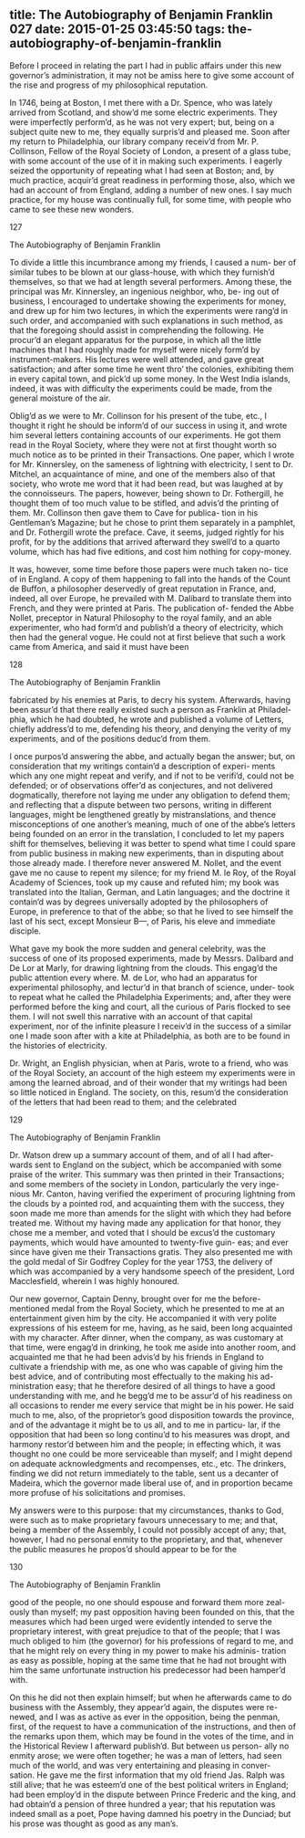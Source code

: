 title: The Autobiography of Benjamin Franklin 027
date: 2015-01-25 03:45:50
tags: the-autobiography-of-benjamin-franklin
---

Before I proceed in relating the part I had in public affairs under this new governor’s administration, it may not be amiss here to give some account of the rise and progress of my philosophical reputation.

In 1746, being at Boston, I met there with a Dr. Spence, who was lately arrived from Scotland, and show’d me some electric experiments. They were imperfectly perform’d, as he was not very expert; but, being on a subject quite new to me, they equally surpris’d and pleased me. Soon after my return to Philadelphia, our library company receiv’d from Mr. P. Collinson, Fellow of the Royal Society of London, a present of a glass tube, with some account of the use of it in making such experiments. I eagerly seized the opportunity of repeating what I had seen at Boston; and, by much practice, acquir’d great readiness in performing those, also, which we had an account of from England, adding a number of new ones. I say much practice, for my house was continually full, for some time, with people who came to see these new wonders.

127

The Autobiography of Benjamin Franklin

To divide a little this incumbrance among my friends, I caused a num- ber of similar tubes to be blown at our glass-house, with which they furnish’d themselves, so that we had at length several performers. Among these, the principal was Mr. Kinnersley, an ingenious neighbor, who, be- ing out of business, I encouraged to undertake showing the experiments for money, and drew up for him two lectures, in which the experiments were rang’d in such order, and accompanied with such explanations in such method, as that the foregoing should assist in comprehending the following. He procur’d an elegant apparatus for the purpose, in which all the little machines that I had roughly made for myself were nicely form’d by instrument-makers. His lectures were well attended, and gave great satisfaction; and after some time he went thro’ the colonies, exhibiting them in every capital town, and pick’d up some money. In the West India islands, indeed, it was with difficulty the experiments could be made, from the general moisture of the air.

Oblig’d as we were to Mr. Collinson for his present of the tube, etc., I thought it right he should be inform’d of our success in using it, and wrote him several letters containing accounts of our experiments. He got them read in the Royal Society, where they were not at first thought worth so much notice as to be printed in their Transactions. One paper, which I wrote for Mr. Kinnersley, on the sameness of lightning with electricity, I sent to Dr. Mitchel, an acquaintance of mine, and one of the members also of that society, who wrote me word that it had been read, but was laughed at by the connoisseurs. The papers, however, being shown to Dr. Fothergill, he thought them of too much value to be stifled, and advis’d the printing of them. Mr. Collinson then gave them to Cave for publica- tion in his Gentleman’s Magazine; but he chose to print them separately in a pamphlet, and Dr. Fothergill wrote the preface. Cave, it seems, judged rightly for his profit, for by the additions that arrived afterward they swell’d to a quarto volume, which has had five editions, and cost him nothing for copy-money.

It was, however, some time before those papers were much taken no- tice of in England. A copy of them happening to fall into the hands of the Count de Buffon, a philosopher deservedly of great reputation in France, and, indeed, all over Europe, he prevailed with M. Dalibard to translate them into French, and they were printed at Paris. The publication of- fended the Abbe Nollet, preceptor in Natural Philosophy to the royal family, and an able experimenter, who had form’d and publish’d a theory of electricity, which then had the general vogue. He could not at first believe that such a work came from America, and said it must have been

128

The Autobiography of Benjamin Franklin

fabricated by his enemies at Paris, to decry his system. Afterwards, having been assur’d that there really existed such a person as Franklin at Philadel- phia, which he had doubted, he wrote and published a volume of Letters, chiefly address’d to me, defending his theory, and denying the verity of my experiments, and of the positions deduc’d from them.

I once purpos’d answering the abbe, and actually began the answer; but, on consideration that my writings contain’d a description of experi- ments which any one might repeat and verify, and if not to be verifi’d, could not be defended; or of observations offer’d as conjectures, and not delivered dogmatically, therefore not laying me under any obligation to defend them; and reflecting that a dispute between two persons, writing in different languages, might be lengthened greatly by mistranslations, and thence misconceptions of one another’s meaning, much of one of the abbe’s letters being founded on an error in the translation, I concluded to let my papers shift for themselves, believing it was better to spend what time I could spare from public business in making new experiments, than in disputing about those already made. I therefore never answered M. Nollet, and the event gave me no cause to repent my silence; for my friend M. le Roy, of the Royal Academy of Sciences, took up my cause and refuted him; my book was translated into the Italian, German, and Latin languages; and the doctrine it contain’d was by degrees universally adopted by the philosophers of Europe, in preference to that of the abbe; so that he lived to see himself the last of his sect, except Monsieur B—, of Paris, his eleve and immediate disciple.

What gave my book the more sudden and general celebrity, was the success of one of its proposed experiments, made by Messrs. Dalibard and De Lor at Marly, for drawing lightning from the clouds. This engag’d the public attention every where. M. de Lor, who had an apparatus for experimental philosophy, and lectur’d in that branch of science, under- took to repeat what he called the Philadelphia Experiments; and, after they were performed before the king and court, all the curious of Paris flocked to see them. I will not swell this narrative with an account of that capital experiment, nor of the infinite pleasure I receiv’d in the success of a similar one I made soon after with a kite at Philadelphia, as both are to be found in the histories of electricity.

Dr. Wright, an English physician, when at Paris, wrote to a friend, who was of the Royal Society, an account of the high esteem my experiments were in among the learned abroad, and of their wonder that my writings had been so little noticed in England. The society, on this, resum’d the consideration of the letters that had been read to them; and the celebrated

129

The Autobiography of Benjamin Franklin

Dr. Watson drew up a summary account of them, and of all I had after- wards sent to England on the subject, which be accompanied with some praise of the writer. This summary was then printed in their Transactions; and some members of the society in London, particularly the very inge- nious Mr. Canton, having verified the experiment of procuring lightning from the clouds by a pointed rod, and acquainting them with the success, they soon made me more than amends for the slight with which they had before treated me. Without my having made any application for that honor, they chose me a member, and voted that I should be excus’d the customary payments, which would have amounted to twenty-five guin- eas; and ever since have given me their Transactions gratis. They also presented me with the gold medal of Sir Godfrey Copley for the year 1753, the delivery of which was accompanied by a very handsome speech of the president, Lord Macclesfield, wherein I was highly honoured.

Our new governor, Captain Denny, brought over for me the before- mentioned medal from the Royal Society, which he presented to me at an entertainment given him by the city. He accompanied it with very polite expressions of his esteem for me, having, as he said, been long acquainted with my character. After dinner, when the company, as was customary at that time, were engag’d in drinking, he took me aside into another room, and acquainted me that he had been advis’d by his friends in England to cultivate a friendship with me, as one who was capable of giving him the best advice, and of contributing most effectually to the making his ad- ministration easy; that he therefore desired of all things to have a good understanding with me, and he begg’d me to be assur’d of his readiness on all occasions to render me every service that might be in his power. He said much to me, also, of the proprietor’s good disposition towards the province, and of the advantage it might be to us all, and to me in particu- lar, if the opposition that had been so long continu’d to his measures was dropt, and harmony restor’d between him and the people; in effecting which, it was thought no one could be more serviceable than myself; and I might depend on adequate acknowledgments and recompenses, etc., etc. The drinkers, finding we did not return immediately to the table, sent us a decanter of Madeira, which the governor made liberal use of, and in proportion became more profuse of his solicitations and promises.

My answers were to this purpose: that my circumstances, thanks to God, were such as to make proprietary favours unnecessary to me; and that, being a member of the Assembly, I could not possibly accept of any; that, however, I had no personal enmity to the proprietary, and that, whenever the public measures he propos’d should appear to be for the

130

The Autobiography of Benjamin Franklin

good of the people, no one should espouse and forward them more zeal- ously than myself; my past opposition having been founded on this, that the measures which had been urged were evidently intended to serve the proprietary interest, with great prejudice to that of the people; that I was much obliged to him (the governor) for his professions of regard to me, and that he might rely on every thing in my power to make his adminis- tration as easy as possible, hoping at the same time that he had not brought with him the same unfortunate instruction his predecessor had been hamper’d with.

On this he did not then explain himself; but when he afterwards came to do business with the Assembly, they appear’d again, the disputes were re- newed, and I was as active as ever in the opposition, being the penman, first, of the request to have a communication of the instructions, and then of the remarks upon them, which may be found in the votes of the time, and in the Historical Review I afterward publish’d. But between us person- ally no enmity arose; we were often together; he was a man of letters, had seen much of the world, and was very entertaining and pleasing in conver- sation. He gave me the first information that my old friend Jas. Ralph was still alive; that he was esteem’d one of the best political writers in England; had been employ’d in the dispute between Prince Frederic and the king, and had obtain’d a pension of three hundred a year; that his reputation was indeed small as a poet, Pope having damned his poetry in the Dunciad; but his prose was thought as good as any man’s.

